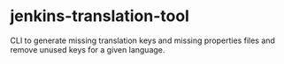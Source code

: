 # jenkins-translation-tool
CLI to generate missing translation keys and missing properties files and remove unused keys for a given language.
